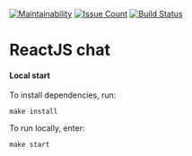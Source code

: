 [![Maintainability](https://api.codeclimate.com/v1/badges/c9fbfe34f69a64a6b9fb/maintainability)](https://codeclimate.com/github/kitXIII/project-lvl4-s403/maintainability)
[![Issue Count](https://codeclimate.com/github/kitXIII/project-lvl4-s403/badges/issue_count.svg)](https://codeclimate.com/github/kitXIII/project-lvl4-s403)
[![Build Status](https://travis-ci.org/kitXIII/project-lvl4-s403.svg?branch=master)](https://travis-ci.org/kitXIII/project-lvl4-s403)

# ReactJS chat

#### Local start

To install dependencies, run: 
```shell
make install
```

To run locally, enter:
```shell
make start
```
